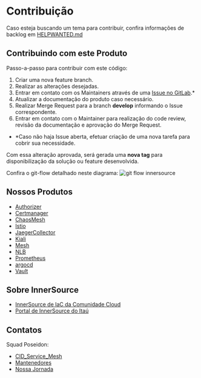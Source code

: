 # Contribuição

Caso esteja buscando um tema para contribuir, confira informações de backlog em [HELPWANTED.md](HELPWANTED.md)

## Contribuindo com este Produto

Passo-a-passo para contribuir com este código:

1. Criar uma nova feature branch.
2. Realizar as alterações desejadas.
3. Entrar em contato com os Maintainers através de uma [Issue no GitLab](https://gitcorp.prod.cloud.ihf/groups/SW6/modulos/-/issues).*
4. Atualizar a documentação do produto caso necessário.
5. Realizar Merge Request para a branch **develop** informando o Issue correspondente.
6. Entrar em contato com o Maintainer para realização do code review, revisão da documentação e aprovação do Merge Request.

- *Caso não haja Issue aberta, efetuar criação de uma nova tarefa para cobrir sua necessidade.

Com essa alteração aprovada, será gerada uma **nova tag** para disponibilização da solução ou feature desenvolvida.

Confira o git-flow detalhado neste diagrama:
![git flow innersource](git-flow-innersource.png)

## Nossos Produtos
- [Authorizer](https://gitcorp.prod.cloud.ihf/SW6/modulos/servicemesh-authorizer)
- [Certmanager](https://gitcorp.prod.cloud.ihf/SW6/modulos/servicemesh-certmanager)
- [ChaosMesh](https://gitcorp.prod.cloud.ihf/SW6/modulos/servicemesh-chaosmesh)
- [Istio](https://gitcorp.prod.cloud.ihf/SW6/modulos/servicemesh-istio)
- [JaegerCollector](https://gitcorp.prod.cloud.ihf/SW6/modulos/servicemesh-collector)
- [Kiali](https://gitcorp.prod.cloud.ihf/SW6/modulos/servicemesh-kiali)
- [Mesh](https://gitcorp.prod.cloud.ihf/SW6/modulos/servicemesh-mesh)
- [NLB](https://gitcorp.prod.cloud.ihf/SW6/modulos/servicemesh-nlb)
- [Prometheus](https://gitcorp.prod.cloud.ihf/SW6/modulos/servicemesh-prometheus)
- [argocd](https://gitcorp.prod.cloud.ihf/SW6/modulos/servicemesh-argocd)
- [Vault](https://gitcorp.prod.cloud.ihf/SW6/modulos/servicemesh-vault)

## Sobre InnerSource

- [InnerSource de IaC da Comunidade Cloud](https://confluencecorp.ctsp.prod.cloud.ihf/display/JCP/InnerSource+-+Infra+as+Code)
- [Portal de InnerSource do Itaú](https://iconectados.sharepoint.com/sites/InnerSourceItaUnibanco?OR=Teams-HL&CT=1630690037994)

## Contatos

Squad Poseidon:
  - [CID_Service_Mesh](CID_Service_Mesh@correio.itau.com.br)
  - [Mantenedores](https://confluencecorp.ctsp.prod.cloud.ihf/pages/viewpage.action?pageId=461962771)
  - [Nossa Jornada](https://confluencecorp.ctsp.prod.cloud.ihf/pages/viewpage.action?pageId=526056542)